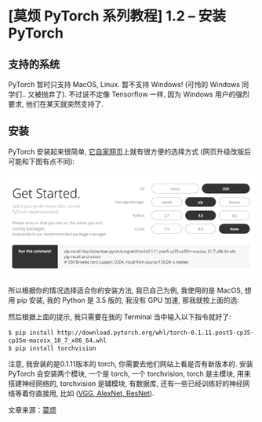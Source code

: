 # [莫烦 PyTorch 系列教程] 1.2 – 安装 PyTorch

## 支持的系统

PyTorch 暂时只支持 MacOS, Linux. 暂不支持 Windows! (可怜的 Windows 同学们.. 又被抛弃了). 不过说不定像 Tensorflow 一样, 因为 Windows 用户的强烈要求, 他们在某天就突然支持了.

## 安装

PyTorch 安装起来很简单, [它自家网页](https://www.pytorchtutorial.com/goto/http://pytorch.org/)上就有很方便的选择方式 (网页升级改版后可能和下图有点不同):

![](img/b708f231f544bd7bcefa1d55c82653dd.png)

所以根据你的情况选择适合你的安装方法, 我已自己为例, 我使用的是 MacOS, 想用 pip 安装, 我的 Python 是 3.5 版的, 我没有 GPU 加速, 那我就按上面的选:

然后根据上面的提示, 我只需要在我的 Terminal 当中输入以下指令就好了:

```
$ pip install http://download.pytorch.org/whl/torch-0.1.11.post5-cp35-cp35m-macosx_10_7_x86_64.whl
$ pip install torchvision
```

注意, 我安装的是0.1.11版本的 torch, 你需要去他们网站上看是否有新版本的. 安装 PyTorch 会安装两个模块, 一个是 torch, 一个 torchvision, torch 是主模块, 用来搭建神经网络的, torchvision 是辅模块, 有数据库, 还有一些已经训练好的神经网络等着你直接用, 比如 ([VGG, AlexNet, ResNet](https://www.pytorchtutorial.com/goto/http://pytorch.org/docs/torchvision/models.html)).

文章来源：[莫烦](https://www.pytorchtutorial.com/goto/https://morvanzhou.github.io/)